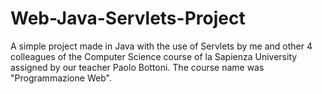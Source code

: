 # Web-Java-Servlets-Project
A simple project made in Java with the use of Servlets by me and other 4 colleagues of the Computer Science course of la Sapienza University assigned by our teacher
Paolo Bottoni. The course name was "Programmazione Web".
